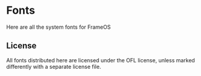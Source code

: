 # Fonts

Here are all the system fonts for FrameOS

## License

All fonts distributed here are licensed under the OFL license, unless marked differently with a separate license file.

